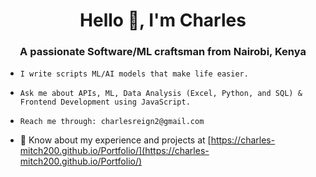 <h1 align="center">Hello 👋, I'm Charles </h1>
<h3 align="center">A passionate Software/ML craftsman from Nairobi, Kenya</h3>

- ```
  I write scripts ML/AI models that make life easier.
  ```
  
- ```
  Ask me about APIs, ML, Data Analysis (Excel, Python, and SQL) & Frontend Development using JavaScript.
  ```
  
- ```
  Reach me through: charlesreign2@gmail.com
  ```
  
- 📄 Know about my experience and projects at [https://charles-mitch200.github.io/Portfolio/](https://charles-mitch200.github.io/Portfolio/)
